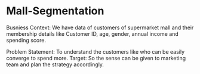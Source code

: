 # Mall-Segmentation
Busniess Context: We have data of customers of supermarket mall and their membership details like Customer ID, age, gender, annual income and spending score.

Problem Statement: To understand the customers like who can be easily converge to spend more. Target: So the sense can be given to marketing team and plan the strategy accordingly. 
